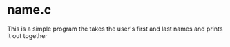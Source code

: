 # name.c

This is a simple program the takes the user's first and last names and prints it out together
